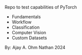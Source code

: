 Repo to test capabilities of PyTorch

- Fundamentals
- Workflow
- Classification
- Computer Vision
- Custom Datasets

By: Ajay A. Ohm Nathan 2024